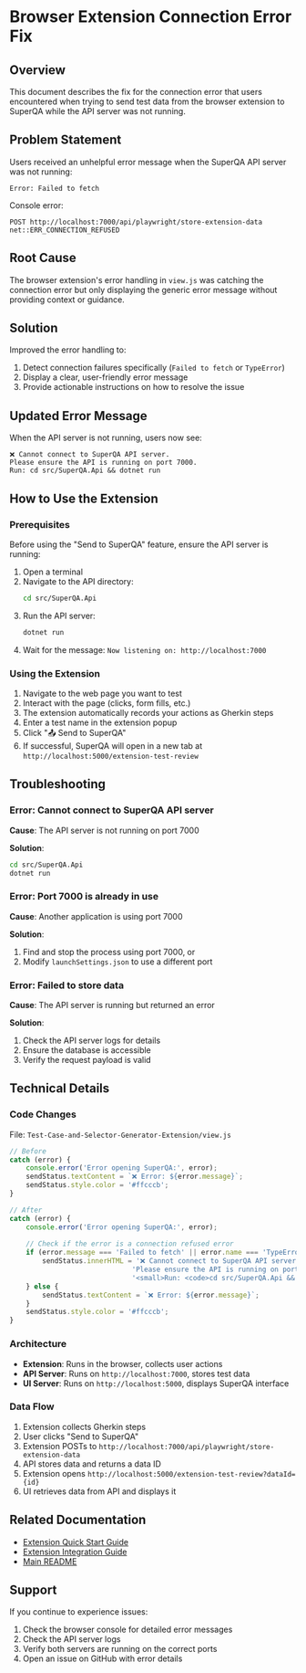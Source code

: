 # Browser Extension Connection Error Fix

## Overview
This document describes the fix for the connection error that users encountered when trying to send test data from the browser extension to SuperQA while the API server was not running.

## Problem Statement
Users received an unhelpful error message when the SuperQA API server was not running:

```
Error: Failed to fetch
```

Console error:
```
POST http://localhost:7000/api/playwright/store-extension-data net::ERR_CONNECTION_REFUSED
```

## Root Cause
The browser extension's error handling in `view.js` was catching the connection error but only displaying the generic error message without providing context or guidance.

## Solution
Improved the error handling to:
1. Detect connection failures specifically (`Failed to fetch` or `TypeError`)
2. Display a clear, user-friendly error message
3. Provide actionable instructions on how to resolve the issue

## Updated Error Message
When the API server is not running, users now see:

```
❌ Cannot connect to SuperQA API server.
Please ensure the API is running on port 7000.
Run: cd src/SuperQA.Api && dotnet run
```

## How to Use the Extension

### Prerequisites
Before using the "Send to SuperQA" feature, ensure the API server is running:

1. Open a terminal
2. Navigate to the API directory:
   ```bash
   cd src/SuperQA.Api
   ```
3. Run the API server:
   ```bash
   dotnet run
   ```
4. Wait for the message: `Now listening on: http://localhost:7000`

### Using the Extension
1. Navigate to the web page you want to test
2. Interact with the page (clicks, form fills, etc.)
3. The extension automatically records your actions as Gherkin steps
4. Enter a test name in the extension popup
5. Click "📤 Send to SuperQA"
6. If successful, SuperQA will open in a new tab at `http://localhost:5000/extension-test-review`

## Troubleshooting

### Error: Cannot connect to SuperQA API server
**Cause**: The API server is not running on port 7000

**Solution**:
```bash
cd src/SuperQA.Api
dotnet run
```

### Error: Port 7000 is already in use
**Cause**: Another application is using port 7000

**Solution**:
1. Find and stop the process using port 7000, or
2. Modify `launchSettings.json` to use a different port

### Error: Failed to store data
**Cause**: The API server is running but returned an error

**Solution**:
1. Check the API server logs for details
2. Ensure the database is accessible
3. Verify the request payload is valid

## Technical Details

### Code Changes
File: `Test-Case-and-Selector-Generator-Extension/view.js`

```javascript
// Before
catch (error) {
    console.error('Error opening SuperQA:', error);
    sendStatus.textContent = `❌ Error: ${error.message}`;
    sendStatus.style.color = '#ffcccb';
}

// After
catch (error) {
    console.error('Error opening SuperQA:', error);
    
    // Check if the error is a connection refused error
    if (error.message === 'Failed to fetch' || error.name === 'TypeError') {
        sendStatus.innerHTML = '❌ Cannot connect to SuperQA API server.<br>' +
                              'Please ensure the API is running on port 7000.<br>' +
                              '<small>Run: <code>cd src/SuperQA.Api && dotnet run</code></small>';
    } else {
        sendStatus.textContent = `❌ Error: ${error.message}`;
    }
    sendStatus.style.color = '#ffcccb';
}
```

### Architecture
- **Extension**: Runs in the browser, collects user actions
- **API Server**: Runs on `http://localhost:7000`, stores test data
- **UI Server**: Runs on `http://localhost:5000`, displays SuperQA interface

### Data Flow
1. Extension collects Gherkin steps
2. User clicks "Send to SuperQA"
3. Extension POSTs to `http://localhost:7000/api/playwright/store-extension-data`
4. API stores data and returns a data ID
5. Extension opens `http://localhost:5000/extension-test-review?dataId={id}`
6. UI retrieves data from API and displays it

## Related Documentation
- [Extension Quick Start Guide](./QUICK_START_GUIDE.md)
- [Extension Integration Guide](../EXTENSION_INTEGRATION_GUIDE.md)
- [Main README](../README.md)

## Support
If you continue to experience issues:
1. Check the browser console for detailed error messages
2. Check the API server logs
3. Verify both servers are running on the correct ports
4. Open an issue on GitHub with error details
